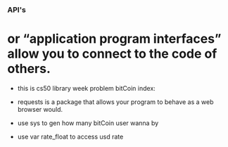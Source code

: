 ### API's 

# or “application program interfaces” allow you to connect to the code of others.

- this is cs50 library week  problem bitCoin index:

- requests is a package that allows your program to behave as a web browser would.

- use sys to gen how many bitCoin user wanna by
- use var rate_float to access usd rate

 
